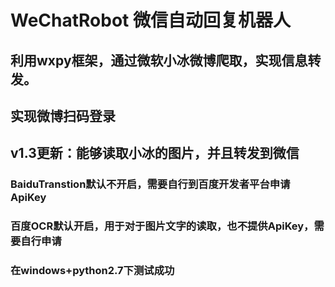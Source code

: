 # WeChatRobot 微信自动回复机器人
## 利用wxpy框架，通过微软小冰微博爬取，实现信息转发。
## 实现微博扫码登录
## v1.3更新：能够读取小冰的图片，并且转发到微信
### BaiduTranstion默认不开启，需要自行到百度开发者平台申请ApiKey
### 百度OCR默认开启，用于对于图片文字的读取，也不提供ApiKey，需要自行申请
### 在windows+python2.7下测试成功